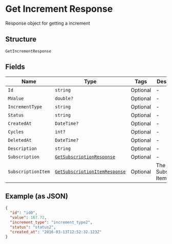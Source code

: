 
# Get Increment Response

Response object for getting a increment

## Structure

`GetIncrementResponse`

## Fields

| Name | Type | Tags | Description |
|  --- | --- | --- | --- |
| `Id` | `string` | Optional | - |
| `MValue` | `double?` | Optional | - |
| `IncrementType` | `string` | Optional | - |
| `Status` | `string` | Optional | - |
| `CreatedAt` | `DateTime?` | Optional | - |
| `Cycles` | `int?` | Optional | - |
| `DeletedAt` | `DateTime?` | Optional | - |
| `Description` | `string` | Optional | - |
| `Subscription` | [`GetSubscriptionResponse`](../../doc/models/get-subscription-response.md) | Optional | - |
| `SubscriptionItem` | [`GetSubscriptionItemResponse`](../../doc/models/get-subscription-item-response.md) | Optional | The Subscription Item |

## Example (as JSON)

```json
{
  "id": "id0",
  "value": 167.72,
  "increment_type": "increment_type2",
  "status": "status2",
  "created_at": "2016-03-13T12:52:32.123Z"
}
```

